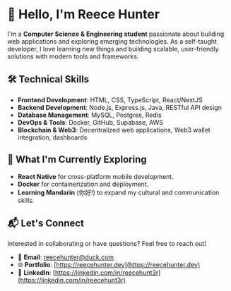 # 👋 Hello, I'm Reece Hunter

I'm a **Computer Science & Engineering student** passionate about building web applications and exploring emerging technologies. As a self-taught developer, I love learning new things and building scalable, user-friendly solutions with modern tools and frameworks.

## 🛠️ Technical Skills
- **Frontend Development**: HTML, CSS, TypeScript, React/NextJS
- **Backend Development**: Node.js, Express.js, Java, RESTful API design
- **Database Management**: MySQL, Postgres, Redis
- **DevOps & Tools**: Docker, GitHub, Supabase, AWS
- **Blockchain & Web3**: Decentralized web applications, Web3 wallet integration, dashboards

## 🌱 What I'm Currently Exploring
- **React Native** for cross-platform mobile development.
- **Docker** for containerization and deployment.
- **Learning Mandarin** (你好!) to expand my cultural and communication skills.

## 📬 Let's Connect
Interested in collaborating or have questions? Feel free to reach out!
- 📧 **Email**: [reecehunter@duck.com](mailto:reecehunter@duck.com)
- 🌐 **Portfolio**: [https://reecehunter.dev](https://reecehunter.dev)
- 💼 **LinkedIn**: [https://linkedin.com/in/reecehunt3r](https://linkedin.com/in/reecehunt3r)
